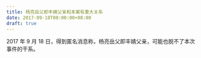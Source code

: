```yaml
---
title: 杨亮岳父即丰婧父亲和本案有重大关系
date: 2017-09-18T00:00:00+08:00
draft: true
---
```


2017 年 9 月 18 日，得到匿名消息称，杨亮岳父即丰婧父亲，可能也脱不了本次事件的干系。
